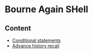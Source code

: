 # Bourne Again SHell

## Content

- [Conditional statements](#supplementary/conditional.md)
- [Advance history recall](#supplementary/history.md)
